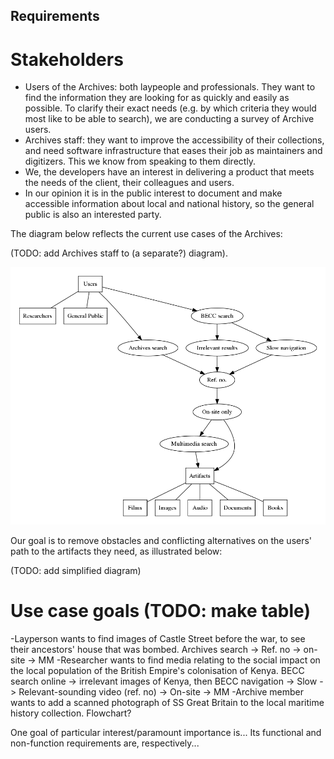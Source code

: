 ## Requirements

# Stakeholders

* Users of the Archives: both laypeople and professionals. They want to find
  the information they are looking for as quickly and easily as possible. To
  clarify their exact needs (e.g. by which criteria they would most like to be
  able to search), we are conducting a survey of Archive users.
* Archives staff: they want to improve the accessibility of their collections,
  and need software infrastructure that eases their job as maintainers and
  digitizers. This we know from speaking to them directly.
* We, the developers have an interest in delivering a product that meets the
  needs of the client, their colleagues and users.
* In our opinion it is in the public interest to document and make accessible
  information about local and national history, so the general public is also
  an interested party.

The diagram below reflects the current use cases of the Archives:

(TODO: add Archives staff to (a separate?) diagram).

![](graphviz/domain-model.png?raw=true)

Our goal is to remove obstacles and conflicting alternatives on the users' path
to the artifacts they need, as illustrated below:

(TODO: add simplified diagram)

# Use case goals (TODO: make table)

-Layperson wants to find images of Castle Street before the war, to see their
 ancestors' house that was bombed.
 Archives search -> Ref. no -> on-site -> MM
-Researcher wants to find media relating to the social impact on the local
 population of the British Empire's colonisation of Kenya.
 BECC search online -> irrelevant images of Kenya, then BECC navigation -> Slow
 -> Relevant-sounding video (ref. no) -> On-site -> MM
-Archive member wants to add a scanned photograph of SS Great Britain to the
 local maritime history collection. Flowchart?

One goal of particular interest/paramount importance is... Its functional and
non-function requirements are, respectively...

